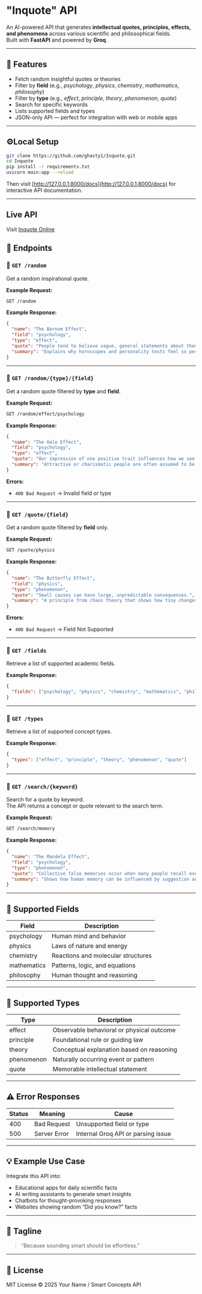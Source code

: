 # "Inquote" API

An AI-powered API that generates **intellectual quotes, principles, effects, and phenomena** across various scientific and philosophical fields.  
Built with **FastAPI** and powered by **Groq**.

---

## 🚀 Features

- Fetch random insightful quotes or theories  
- Filter by **field** (e.g., *psychology*, *physics*, *chemistry*, *mathematics*, *philosophy*)  
- Filter by **type** (e.g., *effect*, *principle*, *theory*, *phenomenon*, *quote*)  
- Search for specific keywords  
- Lists supported fields and types  
- JSON-only API — perfect for integration with web or mobile apps  

---

## ⚙️Local Setup

```bash
git clone https://github.com/ghasty1/Inquote.git
cd Inquote
pip install -r requirements.txt
uvicorn main:app --reload
```

Then visit [http://127.0.0.1:8000/docs](http://127.0.0.1:8000/docs) for interactive API documentation.

---
## Live API
Visit [Inquote Online](https://inquote.onrender.com/)
## 🧾 Endpoints

### 🔹 `GET /random`
Get a random inspirational quote.

**Example Request:**
```bash
GET /random
```

**Example Response:**
```json
{
  "name": "The Barnum Effect",
  "field": "psychology",
  "type": "effect",
  "quote": "People tend to believe vague, general statements about themselves are uniquely true.",
  "summary": "Explains why horoscopes and personality tests feel so personal."
}
```

---

### 🔹 `GET /random/{type}/{field}`
Get a random quote filtered by **type** and **field**.

**Example Request:**
```bash
GET /random/effect/psychology
```

**Example Response:**
```json
{
  "name": "The Halo Effect",
  "field": "psychology",
  "type": "effect",
  "quote": "Our impression of one positive trait influences how we see all others.",
  "summary": "Attractive or charismatic people are often assumed to be more capable or kind, regardless of evidence."
}
```

**Errors:**
- `400 Bad Request` → Invalid field or type

---

### 🔹 `GET /quote/{field}`
Get a random quote filtered by **field** only.

**Example Request:**
```bash
GET /quote/physics
```

**Example Response:**
```json
{
  "name": "The Butterfly Effect",
  "field": "physics",
  "type": "phenomenon",
  "quote": "Small causes can have large, unpredictable consequences.",
  "summary": "A principle from chaos theory that shows how tiny changes can lead to massive outcomes."
}
```

**Errors:**
- `400 Bad Request` → Field Not Supported

---

### 🔹 `GET /fields`
Retrieve a list of supported academic fields.

**Example Response:**
```json
{
  "fields": ["psychology", "physics", "chemistry", "mathematics", "philosophy"]
}
```

---

### 🔹 `GET /types`
Retrieve a list of supported concept types.

**Example Response:**
```json
{
  "types": ["effect", "principle", "theory", "phenomenon", "quote"]
}
```

---

### 🔹 `GET /search/{keyword}`
Search for a quote by keyword.  
The API returns a concept or quote relevant to the search term.

**Example Request:**
```bash
GET /search/memory
```

**Example Response:**
```json
{
  "name": "The Mandela Effect",
  "field": "psychology",
  "type": "phenomenon",
  "quote": "Collective false memories occur when many people recall events differently from how they actually happened.",
  "summary": "Shows how human memory can be influenced by suggestion and social reinforcement."
}
```

---

## 🧩 Supported Fields
| Field | Description |
|--------|-------------|
| psychology | Human mind and behavior |
| physics | Laws of nature and energy |
| chemistry | Reactions and molecular structures |
| mathematics | Patterns, logic, and equations |
| philosophy | Human thought and reasoning |

---

## 🧩 Supported Types
| Type | Description |
|--------|-------------|
| effect | Observable behavioral or physical outcome |
| principle | Foundational rule or guiding law |
| theory | Conceptual explanation based on reasoning |
| phenomenon | Naturally occurring event or pattern |
| quote | Memorable intellectual statement |

---

## ⚠️ Error Responses

| Status | Meaning | Cause |
|--------|----------|--------|
| 400 | Bad Request | Unsupported field or type |
| 500 | Server Error | Internal Groq API or parsing issue |

---

## 💡 Example Use Case
Integrate this API into:
- Educational apps for daily scientific facts  
- AI writing assistants to generate smart insights  
- Chatbots for thought-provoking responses  
- Websites showing random “Did you know?” facts  

---

## 🧠 Tagline
> “Because sounding smart should be effortless.”

---

## 🧾 License
MIT License © 2025 Your Name / Smart Concepts API
